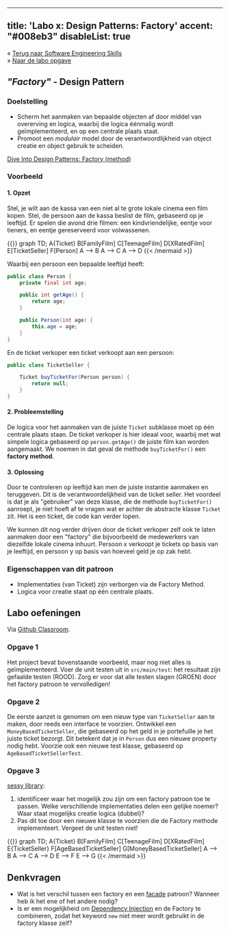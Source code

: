 
---
title: 'Labo x: Design Patterns: Factory'
accent: "#008eb3"
disableList: true
---
&laquo;&nbsp;[Terug naar Software Engineering Skills](/teaching/ses)<br/>
&raquo;&nbsp;[Naar de labo opgave](#oef)

## _"Factory"_ - Design Pattern

### Doelstelling

* Scherm het aanmaken van bepaalde objecten af door middel van overerving en logica, waarbij die logica éénmalig wordt geïmplementeerd, en op een centrale plaats staat. 
* Promoot een _modulair_ model door de verantwoordlijkheid van object creatie en object gebruik te scheiden. 

[Dive Into Design Patterns: Factory (method)](https://sourcemaking.com/design_patterns/factory_method)

### Voorbeeld

#### 1. Opzet

Stel, je wilt aan de kassa van een niet al te grote lokale cinema een film kopen. Stel, de persoon aan de kassa beslist de film, gebaseerd op je leeftijd. Er spelen die avond drie filmen: een kindvriendelijke, eentje voor tieners, en eentje gereserveerd voor volwassenen. 

{{<mermaid>}}
graph TD;
    A{Ticket}
    B[FamilyFilm]
    C[TeenageFilm]
    D[XRatedFilm]
    E[TicketSeller]
    F[Person]
    A --> B
    A --> C
    A --> D
{{< /mermaid >}}

Waarbij een persoon een bepaalde leeftijd heeft:

```java
public class Person {
    private final int age;

    public int getAge() {
        return age;
    }

    public Person(int age) {
        this.age = age;
    }
}
```

En de ticket verkoper een ticket verkoopt aan een persoon:

```java
public class TicketSeller {

    Ticket buyTicketFor(Person person) {
        return null;
    }
}
```

#### 2. Probleemstelling

De logica voor het aanmaken van de juiste `Ticket` subklasse moet op één centrale plaats staan. De ticket verkoper is hier ideaal voor, waarbij met wat simpele logica gebaseerd op `person.getAge()` de juiste film kan worden aangemaakt. We noemen in dat geval de methode `buyTicketFor()` een **factory method**. 

#### 3. Oplossing

Door te controleren op leeftijd kan men de juiste instantie aanmaken en teruggeven. Dit is de verantwoordelijkheid van de ticket seller. Het voordeel is dat je als "gebruiker" van deze klasse, die de methode `buyTicketFor()` aanroept, je niet hoeft af te vragen wat er achter de abstracte klasse `Ticket` zit. Het is een ticket, de code kan verder lopen.

We kunnen dit nog verder drijven door de ticket verkoper zelf ook te laten aanmaken door een "factory" die bijvoorbeeld de medewerkers van diezelfde lokale cinema inhuurt. Persoon x verkoopt je tickets op basis van je leeftijd, en persoon y op basis van hoeveel geld je op zak hebt. 

### Eigenschappen van dit patroon

* Implementaties (van Ticket) zijn verborgen via de Factory Method.
* Logica voor creatie staat op één centrale plaats. 

## <a name="oef"></a>Labo oefeningen

Via [<i class='fa fa-github'></i> Github Classroom](/teaching/ses/github-classroom).

### Opgave 1

Het project bevat bovenstaande voorbeeld, maar nog niet alles is geïmplementeerd. Voer de unit testen uit in `src/main/test`: het resultaat zijn gefaalde testen (ROOD). Zorg er voor dat alle testen slagen (GROEN) door het factory patroon te vervolledigen! 

### Opgave 2

De eerste aanzet is genomen om een nieuw type van `TicketSeller` aan te maken, door reeds een interface te voorzien. Ontwikkel een `MoneyBasedTicketSeller`, die gebaseerd op het geld in je portefuille je het juiste ticket bezorgt. Dit betekent dat je in `Person` dus een nieuwe property nodig hebt. Voorzie ook een nieuwe test klasse, gebaseerd op `AgeBasedTicketSellerTest`.

### Opgave 3

[sessy library](/teaching/ses/sessy): 

1. identificeer waar het mogelijk zou zijn om een factory patroon toe te passen. Welke verschillende implementaties delen een gelijke noemer? Waar staat mogelijks creatie logica (dubbel)?
2. Pas dit toe door een nieuwe klasse te voorzien die de Factory methode implementeert. Vergeet de unit testen niet! 

{{<mermaid>}}
graph TD;
    A{Ticket}
    B[FamilyFilm]
    C[TeenageFilm]
    D[XRatedFilm]
    E{TicketSeller}
    F[AgeBasedTicketSeller]
    G[MoneyBasedTicketSeller]
    A --> B
    A --> C
    A --> D
    E --> F
    E --> G
{{< /mermaid >}}

## Denkvragen

* Wat is het verschil tussen een factory en een [facade](/teaching/ses/facade) patroon? Wanneer heb ik het ene of het andere nodig? 
* Is er een mogelijkheid om [Dependency Injection](/teaching/ses/di) en de Factory te combineren, zodat het keyword `new` niet meer wordt gebruikt in de factory klasse zelf? 
